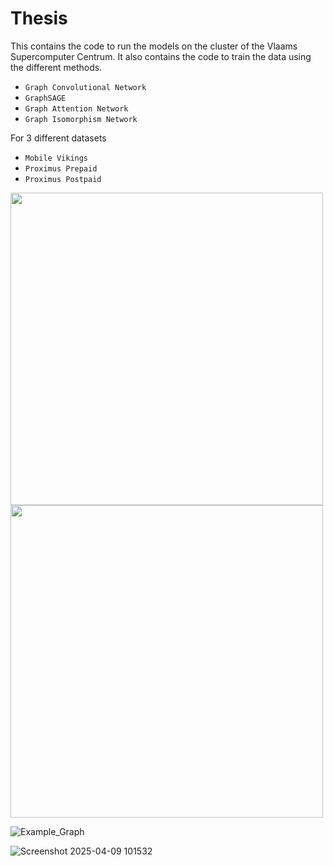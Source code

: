 # Thesis

This contains the code to run the models on the cluster of the Vlaams Supercomputer Centrum. 
It also contains the code to train the data using the different methods. 
- `Graph Convolutional Network`
- `GraphSAGE`
- `Graph Attention Network`
- `Graph Isomorphism Network`


For 3 different datasets 
- `Mobile Vikings`
- `Proximus Prepaid`
- `Proximus Postpaid`

<img src="https://github.com/user-attachments/assets/a358f886-83dc-4e25-8412-3e80cd0ba675" width="500"/>

<img src="https://github.com/user-attachments/assets/d130d4f7-ef7e-42bf-86c0-030fe3aa2472" width="500"/>

![Example_Graph](https://github.com/user-attachments/assets/36dd5b59-eb3f-4fb6-a1f0-647822f622c6)

![Screenshot 2025-04-09 101532](https://github.com/user-attachments/assets/8033c97e-517d-4635-a715-ca1aa55b1c61)
